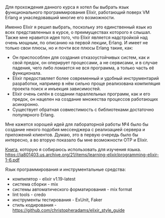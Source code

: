 Для прохождения данного курса я хотел бы выбрать язык функционального программирования Elixir, работающий поверх VM Erlang и унаследовавший многие его возможности. 

Именно Elixir я решил выбрать, поскольку это единственный язык из всех представленных в курсе, о преимуществах которого я слышал. Также мне нравится идея того, что Elixir является надстройкой над очень мощным, по описанию на первой лекции, Erlang. И имеет не только свои плюсы, но и почти все плюсы Erlang такие, как: 

* Он приспособлен для создания отказоустойчивых систем, как и свой предок, он оперирует процессами, а не сервисами, и в случае падения, чего либо ломается не вся программа, а только часть её функционала. 
* Elixir предоставляет более современный и удобный инструментарий разработки, например в нём сильно проще реализована компиляция проекта поиск и инъекция зависимостей.
* Elixir очень силён в создании параллельных программ, как и его предок, он нацелен на создание множества процессов работающих асинхронно.
* Существует обратная совместимость с библиотеками достаточно популярного Erlang.

Мне кажется хорошей идей для лабораторной работы №4 было бы создание некого подобия мессенджера с реализацией сервера и приложений клиентов. Думаю, это в первую очередь было бы интересно, а во вторую показало бы мне возможности OTP и Elixir.

[Книга](obsidian://open?vault=Dear%20diary&file=%D0%9E%D0%B1%D1%83%D1%87%D0%B5%D0%BD%D0%B8%D0%B5%2Fprogramming-elixir-1-6.pdf), которую я собираюсь использовать для изучения языка. 
https://ia801403.us.archive.org/21/items/learning-elixir/programming-elixir-1-6.pdf

Язык программирования и инструментальные средства:

* компилятор - elixir v1.19-latest
* система сборки - mix 
* системы автоматического форматирования - mix format
* lint tools -  credo 
* инструменты тестирования - ExUnit, Faker
* стиль кодирования - https://github.com/christopheradams/elixir_style_guide
